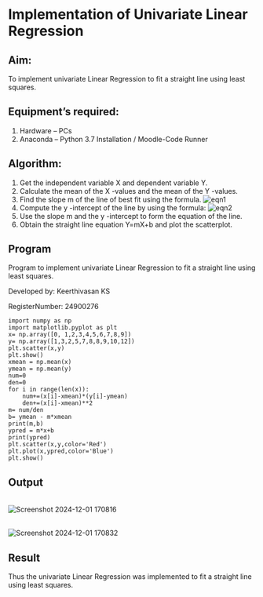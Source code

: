 # Implementation of Univariate Linear Regression
## Aim:
To implement univariate Linear Regression to fit a straight line using least squares.
## Equipment’s required:
1.	Hardware – PCs
2.	Anaconda – Python 3.7 Installation / Moodle-Code Runner
## Algorithm:
1.	Get the independent variable X and dependent variable Y.
2.	Calculate the mean of the X -values and the mean of the Y -values.
3.	Find the slope m of the line of best fit using the formula.
 ![eqn1](./eq1.jpg)
4.	Compute the y -intercept of the line by using the formula:
![eqn2](./eq2.jpg)  
5.	Use the slope m and the y -intercept to form the equation of the line.
6.	Obtain the straight line equation Y=mX+b and plot the scatterplot.
## Program
Program to implement univariate Linear Regression to fit a straight line using least squares.

Developed by: Keerthivasan KS

RegisterNumber: 24900276
```
import numpy as np
import matplotlib.pyplot as plt 
x= np.array([0, 1,2,3,4,5,6,7,8,9])
y= np.array([1,3,2,5,7,8,8,9,10,12])
plt.scatter(x,y)
plt.show()
xmean = np.mean(x)
ymean = np.mean(y)
num=0
den=0
for i in range(len(x)):
    num+=(x[i]-xmean)*(y[i]-ymean)
    den+=(x[i]-xmean)**2
m= num/den
b= ymean - m*xmean
print(m,b)
ypred = m*x+b
print(ypred)
plt.scatter(x,y,color='Red')
plt.plot(x,ypred,color='Blue')
plt.show()
```
## Output
</br>![Screenshot 2024-12-01 170816](https://github.com/user-attachments/assets/c10fc382-9747-4f0d-a576-9b505b496bd5)

</br>![Screenshot 2024-12-01 170832](https://github.com/user-attachments/assets/66e2d7c5-a695-496b-8f6c-44b6d358e7cb)

## Result
Thus the univariate Linear Regression was implemented to fit a straight line using least squares.
